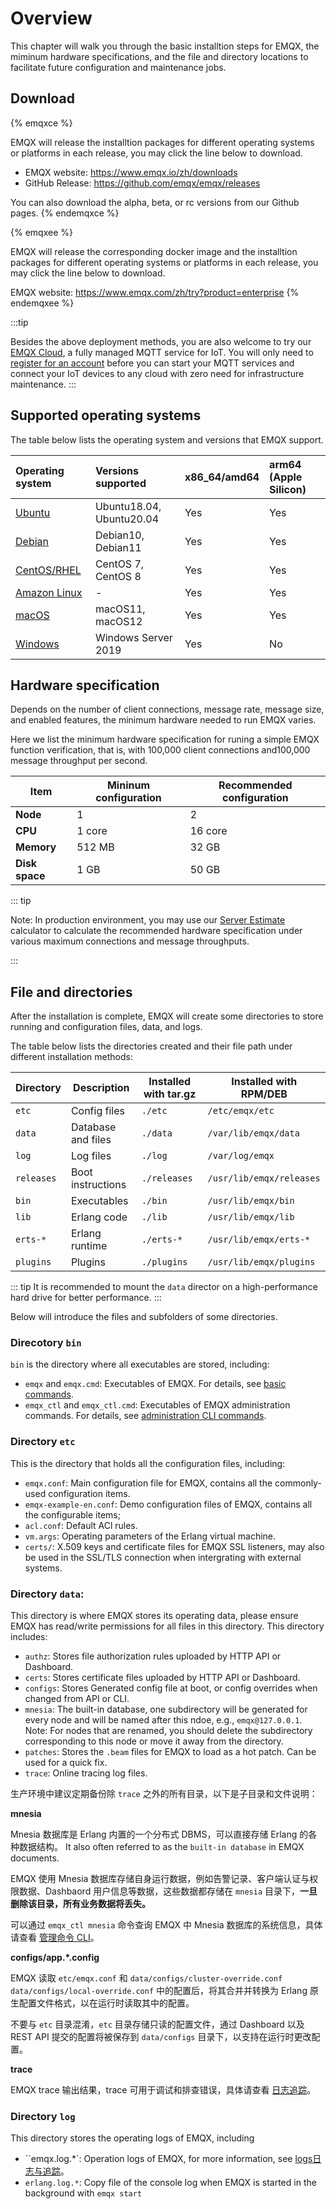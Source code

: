 # Overview

This chapter will walk you through the basic installtion steps for EMQX, the miminum hardware specifications, and the file and directory locations to facilitate future configuration and maintenance jobs. 

## Download

{% emqxce %}

EMQX will release the installtion packages for different operating systems or platforms in each release, you may click the line below to download. 

- EMQX website: <https://www.emqx.io/zh/downloads>
- GitHub Release: <https://github.com/emqx/emqx/releases>

You can also download the alpha, beta, or rc versions from our Github pages. 
{% endemqxce %}

{% emqxee %}

EMQX will release the corresponding docker image and the installtion packages for different operating systems or platforms in each release, you may click the line below to download. 

EMQX website: <https://www.emqx.com/zh/try?product=enterprise>
{% endemqxee %}

:::tip

Besides the above deployment methods, you are also welcome to try our [EMQX Cloud](https://www.emqx.com/en/cloud), a fully managed MQTT service for IoT. You will only need to [register for an account](https://www.emqx.com/en/signup?continue=https://www.emqx.com/en/cloud) before you can start your MQTT services and connect your IoT devices to any cloud with zero need for infrastructure maintenance.
:::

## Supported operating systems

The table below lists the operating system and versions that EMQX support. 

| Operating system                          | Versions supported       | x86_64/amd64 | arm64 (Apple Silicon) |
| :---------------------------------------- | :----------------------- | :----------- | :-------------------- |
| [Ubuntu](./install-ubuntu.md)             | Ubuntu18.04, Ubuntu20.04 | Yes          | Yes                   |
| [Debian](./install-debian.md)             | Debian10, Debian11       | Yes          | Yes                   |
| [CentOS/RHEL](./install-centos.md)        | CentOS 7, CentOS 8       | Yes          | Yes                   |
| [Amazon Linux](./install-amazon-linux.md) | -                        | Yes          | Yes                   |
| [macOS](./install-macOS.md)               | macOS11, macOS12         | Yes          | Yes                   |
| [Windows](./install-windows.md)           | Windows Server 2019      | Yes          | No                    |

## Hardware specification

Depends on the number of client connections, message rate, message size, and enabled features, the minimum hardware needed to run EMQX varies. 

Here we list the minimum hardware specification for runing a simple EMQX function verification, that is, with 100,000 client connections and100,000 message throughput per second.

| Item           | Mininum configuration | Recommended configuration |
| -------------- | --------------------- | ------------------------- |
| **Node**       | 1                     | 2                         |
| **CPU**        | 1 core                | 16 core                   |
| **Memory**     | 512 MB                | 32 GB                     |
| **Disk space** | 1 GB                  | 50 GB                     |

::: tip

Note: In production environment, you may use our [Server Estimate](https://www.emqx.com/en/server-estimate) calculator to calculate the recommended hardware specification under various maximum connections and message throughputs.

:::

## File and directories

After the installation is complete, EMQX will create some directories to store running and configuration files, data, and logs.

The table below lists the directories created and their file path under different installation methods:

| Directory  | Description        | Installed with tar.gz | Installed with RPM/DEB   |
| ---------- | ------------------ | --------------------- | ------------------------ |
| `etc`      | Config files       | `./etc`               | `/etc/emqx/etc`          |
| `data`     | Database and files | `./data`              | `/var/lib/emqx/data`     |
| `log`      | Log files          | `./log`               | `/var/log/emqx`          |
| `releases` | Boot instructions  | `./releases`          | `/usr/lib/emqx/releases` |
| `bin`      | Executables        | `./bin`               | `/usr/lib/emqx/bin`      |
| `lib`      | Erlang code        | `./lib`               | `/usr/lib/emqx/lib`      |
| `erts-*`   | Erlang runtime     | `./erts-*`            | `/usr/lib/emqx/erts-*`   |
| `plugins`  | Plugins            | `./plugins`           | `/usr/lib/emqx/plugins`  |

::: tip
It is recommended to mount the `data` director on a high-performance hard drive for better performance.
:::

Below will introduce the files and subfolders of some directories. 

### Direcotory `bin`

`bin` is the directory where all executables are stored, including:

- `emqx` and `emqx.cmd`: Executables of EMQX. For details, see [basic commands](../admin/cli.md).
- `emqx_ctl` and `emqx_ctl.cmd`: Executables of EMQX administration commands. For details, see [administration CLI commands](../admin/cli.md).

### Directory `etc`

This is the directory that holds all the configuration files, including:

* `emqx.conf`: Main configuration file for EMQX, contains all the commonly-used configuration items.
* `emqx-example-en.conf`: Demo configuration files of EMQX, contains all the configurable items;
* `acl.conf`: Default ACl rules.
* `vm.args`: Operating parameters of the Erlang virtual machine.
* `certs/`: X.509 keys and certificate files for EMQX SSL listeners, may also be used in the SSL/TLS connection when intergrating with external systems.

### Directory `data`: 

This directory is where EMQX stores its operating data, please ensure EMQX has read/write permissions for all files in this directory. This directory includes: 

* `authz`: Stores file authorization rules uploaded by HTTP API or Dashboard.
* `certs`: Stores certificate files uploaded by HTTP API or Dashboard.
* `configs`: Stores Generated config file at boot, or config overrides when changed from API or CLI.
* `mnesia`: The built-in database, one subdirectory will be generated for every node and will be named after this ndoe, e.g., `emqx@127.0.0.1`. Note: For nodes that are renamed, you should delete the subdirectory corresponding to this node or move it away from the directory. 
* `patches`: Stores the `.beam` files for EMQX to load as a hot patch. Can be used for a quick fix.
* `trace`: Online tracing log files.

生产环境中建议定期备份除 `trace` 之外的所有目录，以下是子目录和文件说明：

**mnesia**

Mnesia 数据库是 Erlang 内置的一个分布式 DBMS，可以直接存储 Erlang 的各种数据结构。 It also often referred to as the `built-in database` in EMQX documents.

EMQX 使用 Mnesia 数据库存储自身运行数据，例如告警记录、客户端认证与权限数据、Dashbaord 用户信息等数据，这些数据都存储在 `mnesia` 目录下，**一旦删除该目录，所有业务数据将丢失。**

可以通过 `emqx_ctl mnesia` 命令查询 EMQX 中 Mnesia 数据库的系统信息，具体请查看 [管理命令 CLI](../admin/cli.md)。

**configs/app.*.config**

EMQX 读取 `etc/emqx.conf` 和 `data/configs/cluster-override.conf` `data/configs/local-override.conf` 中的配置后，将其合并并转换为 Erlang 原生配置文件格式，以在运行时读取其中的配置。

不要与 `etc` 目录混淆，`etc` 目录存储只读的配置文件，通过 Dashboard 以及 REST API 提交的配置将被保存到 `data/configs` 目录下，以支持在运行时更改配置。

**trace**

EMQX trace 输出结果，trace 可用于调试和排查错误，具体请查看 [日志追踪](../observability/tracer.md)。

### Directory `log`

This directory stores the operating logs of EMQX, including

- ``emqx.log.*`: Operation logs of EMQX, for more information, see [logs日志与追踪](../observability/log.md)。
- `erlang.log.*`: Copy file of the console log when EMQX is started in the background with `emqx start`
